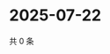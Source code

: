 # 2025-07-22

共 0 条

<!-- BEGIN ZHIHUVIDEO -->
<!-- 最后更新时间 Tue Jul 22 2025 17:17:16 GMT+0800 (China Standard Time) -->

<!-- END ZHIHUVIDEO -->
